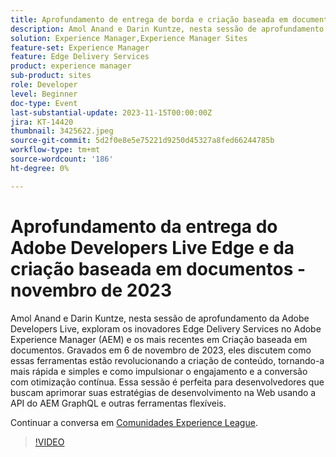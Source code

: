 ```yaml
---
title: Aprofundamento de entrega de borda e criação baseada em documento
description: Amol Anand e Darin Kuntze, nesta sessão de aprofundamento da Adobe Developers Live, exploram os inovadores Edge Delivery Services no Adobe Experience Manager (AEM) e os mais recentes em Criação baseada em documentos. Gravados em 6 de novembro de 2023, eles discutem como essas ferramentas estão revolucionando a criação de conteúdo, tornando-a mais rápida e simples e como impulsionar o engajamento e a conversão com otimização contínua. Essa sessão é perfeita para desenvolvedores que buscam aprimorar suas estratégias de desenvolvimento na Web usando a API do AEM GraphQL e outras ferramentas flexíveis.
solution: Experience Manager,Experience Manager Sites
feature-set: Experience Manager
feature: Edge Delivery Services
product: experience manager
sub-product: sites
role: Developer
level: Beginner
doc-type: Event
last-substantial-update: 2023-11-15T00:00:00Z
jira: KT-14420
thumbnail: 3425622.jpeg
source-git-commit: 5d2f0e8e5e75221d9250d45327a8fed66244785b
workflow-type: tm+mt
source-wordcount: '186'
ht-degree: 0%

---
```



# Aprofundamento da entrega do Adobe Developers Live Edge e da criação baseada em documentos - novembro de 2023

Amol Anand e Darin Kuntze, nesta sessão de aprofundamento da Adobe Developers Live, exploram os inovadores Edge Delivery Services no Adobe Experience Manager (AEM) e os mais recentes em Criação baseada em documentos. Gravados em 6 de novembro de 2023, eles discutem como essas ferramentas estão revolucionando a criação de conteúdo, tornando-a mais rápida e simples e como impulsionar o engajamento e a conversão com otimização contínua. Essa sessão é perfeita para desenvolvedores que buscam aprimorar suas estratégias de desenvolvimento na Web usando a API do AEM GraphQL e outras ferramentas flexíveis.

Continuar a conversa em [Comunidades Experience League](https://adobe.ly/46KMTsh).

>[!VIDEO](https://video.tv.adobe.com/v/3425622/?learn=on)